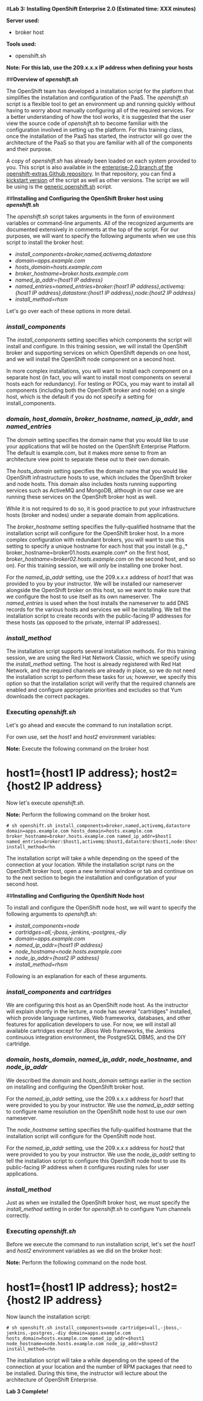 #**Lab 3: Installing OpenShift Enterprise 2.0 (Estimated time: XXX minutes)**

**Server used:**

* broker host

**Tools used:**

* openshift.sh

**Note:  For this lab, use the 209.x.x.x IP address when defining your hosts**

##**Overview of *openshift.sh***

The OpenShift team has developed a installation script for the platform that simplifies the installation and configuration of the PaaS.  The *openshift.sh* script is a flexible tool to get an environment up and running quickly without having to worry about manually configuring all of the required services.  For a better understanding of how the tool works, it is suggested that the user view the source code of *openshift.sh* to become familiar with the configuration involved in setting up the platform.  For this training class, once the installation of the PaaS has started, the instructor will go over the architecture of the PaaS so that you are familiar with all of the components and their purpose.

A copy of *openshift.sh* has already been loaded on each system provided to you.  This script is also available in the [enterprise-2.0 branch of the openshift-extras Github repository](https://github.com/openshift/openshift-extras).  In that repository, you can find a [kickstart version](https://github.com/openshift/openshift-extras/blob/enterprise-2.0/enterprise/install-scripts/openshift.ks) of the script as well as other versions.  The script we will be using is the [generic openshift.sh](https://github.com/openshift/openshift-extras/blob/enterprise-2.0/enterprise/install-scripts/generic/openshift.sh) script.

##**Installing and Configuring the OpenShift Broker host using *openshift.sh***

The *openshift.sh* script takes arguments in the form of environment variables or command-line arguments.  All of the recognized arguments are documented extensively in comments at the top of the script.  For our purposes, we will want to specify the following arguments when we use this script to install the broker host:

* *install_components=broker,named,activemq,datastore*
* *domain=apps.example.com*
* *hosts_domain=hosts.example.com*
* *broker_hostname=broker.hosts.example.com*
* *named_ip_addr={host1 IP address}*
* *named_entries=named_entries=broker:{host1 IP address},activemq:{host1 IP address},datastore:{host1 IP address},node:{host2 IP address}*
* *install_method=rhsm*

Let's go over each of these options in more detail.

### *install_components* ###

The *install_components* setting specifies which components the script will install and configure.  In this training session, we will install the OpenShift broker and supporting services on which OpenShift depends on one host, and we will install the OpenShift node component on a second host.

In more complex installations, you will want to install each component on a separate host (in fact, you will want to install most components on several hosts each for redundancy).  For testing or POCs, you may want to install all components (including both the OpenShift broker and node) on a single host, which is the default if you do not specify a setting for install_components.

### *domain*, *host_domain*, *broker_hostname*, *named_ip_addr*, and *named_entries* ###

The *domain* setting specifies the domain name that you would like to use your applications that will be hosted on the OpenShift Enterprise Platform.  The default is example.com, but it makes more sense to from an architecture view point to separate these out to their own domain.

The *hosts_domain* setting specifies the domain name that you would like OpenShift infrastructure hosts to use, which includes the OpenShift broker and node hosts.  This domain also includes hosts running supporting services such as ActiveMQ and MongoDB, although in our case we are running these services on the OpenShift broker host as well.

While it is not required to do so, it is good practice to put your infrastructure hosts (broker and nodes) under a separate domain from applications.

The *broker_hostname* setting specifies the fully-qualified hostname that the installation script will configure for the OpenShift broker host.  In a more complex configuration with redundant brokers, you will want to use this setting to specify a unique hostname for each host that you install (e.g.,* broker_hostname=broker01.hosts.example.com* on the first host, *broker_hostname=broker02.hosts.example.com* on the second host, and so on).  For this training session, we will only be installing one broker host.

For the *named_ip_addr* setting, use the 209.x.x.x address of *host1* that was provided to you by your instructor.  We will be installed our nameserver alongside the OpenShift broker on this host, so we want to make sure that we configure the host to use itself as its own nameserver.  The *named_entries* is used when the host installs the nameserver to add DNS records for the various hosts and services we will be installing.  We tell the installation script to create records with the public-facing IP addresses for these hosts (as opposed to the private, internal IP addresses).

### *install_method* ###

The installation script supports several installation methods.  For this training session, we are using the Red Hat Network Classic, which we specify using the *install_method* setting.  The host is already registered with Red Hat Network, and the required channels are already in place, so we do not need the installation script to perform these tasks for us; however, we specify this option so that the installation script will verify that the required channels are enabled and configure appropriate priorities and excludes so that Yum downloads the correct packages.

### Executing *openshift.sh* ###

Let's go ahead and execute the command to run installation script.

For own use, set the *host1* and *host2* environment variables:

**Note:** Execute the following command on the broker host

  # host1={host1 IP address}; host2={host2 IP address}

Now let's execute *openshift.sh*.

**Note:** Perform the following command on the broker host.

	# sh openshift.sh install_components=broker,named,activemq,datastore domain=apps.example.com hosts_domain=hosts.example.com broker_hostname=broker.hosts.example.com named_ip_addr=$host1 named_entries=broker:$host1,activemq:$host1,datastore:$host1,node:$host2 install_method=rhn

The installation script will take a while depending on the speed of the connection at your location.  While the installation script runs on the OpenShift broker host, open a new terminal window or tab and continue on to the next section to begin the installation and configuration of your second host.

##**Installing and Configuring the OpenShift Node host**

To install and configure the OpenShift node host, we will want to specify the following arguments to *openshift.sh*:

* *install_components=node*
* *cartridges=all,-jboss,-jenkins,-postgres,-diy*
* *domain=apps.example.com*
* *named_ip_addr={host1 IP address}*
* *node_hostname=node.hosts.example.com*
* *node_ip_addr={host2 IP address}*
* *install_method=rhsm*

Following is an explanation for each of these arguments.

### *install_components* and *cartridges* ###

We are configuring this host as an OpenShift node host.  As the instructor will explain shortly in the lecture, a node has several "cartridges" installed, which provide language runtimes, Web frameworks, databases, and other features for application developers to use.  For now, we will install all available cartridges except for JBoss Web frameworks, the Jenkins continuous integration environment, the PostgreSQL DBMS, and the DIY cartridge.

### *domain*, *hosts_domain*, *named_ip_addr*, *node_hostname*, and *node_ip_addr* ###

We described the *domain* and *hosts_domain* settings earlier in the section on installing and configuring the OpenShift broker host.

For the *named_ip_addr* setting, use the 209.x.x.x address for *host1* that were provided to you by your instructor. We use the *named_ip_addr* setting to configure name resolution on the OpenShift node host to use our own nameserver.

The *node_hostname* setting specifies the fully-qualified hostname that the installation script will configure for the OpenShift node host.

For the *named_ip_addr* setting, use the 209.x.x.x address for *host2* that were provided to you by your instructor. We use the *node_ip_addr* setting to tell the installation script to configure this OpenShift node host to use its public-facing IP address when it configures routing rules for user applications.

### *install_method* ###

Just as when we installed the OpenShift broker host, we must specify the *install_method* setting in order for *openshift.sh* to configure Yum channels correctly.

### Executing *openshift.sh* ###

Before we execute the command to run installation script, let's set the *host1* and *host2* environment variables as we did on the broker host:

**Note:** Perform the following command on the node host.

  # host1={host1 IP address}; host2={host2 IP address}

Now launch the installation script:

	# sh openshift.sh install_components=node cartridges=all,-jboss,-jenkins,-postgres,-diy domain=apps.example.com hosts_domain=hosts.example.com named_ip_addr=$host1 node_hostname=node.hosts.example.com node_ip_addr=$host2 install_method=rhn

The installation script will take a while depending on the speed of the connection at your location and the number of RPM packages that need to be installed.  During this time, the instructor will lecture about the architecture of OpenShift Enterprise.

**Lab 3 Complete!**

<!--BREAK-->
